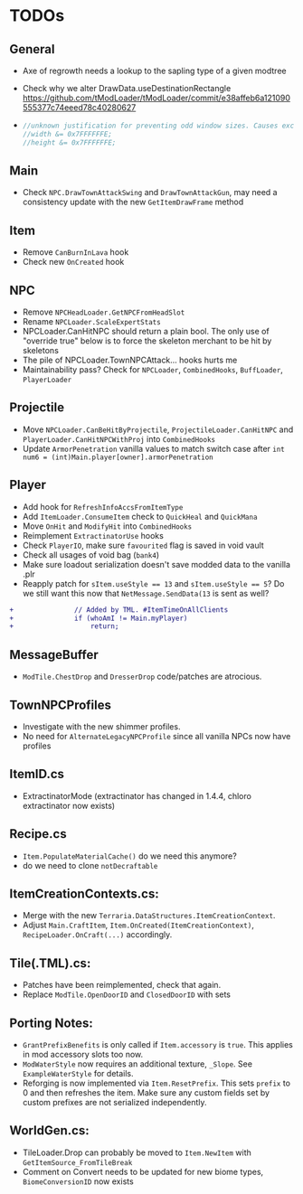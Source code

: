 # TODOs

## General

- Axe of regrowth needs a lookup to the sapling type of a given modtree

- Check why we alter DrawData.useDestinationRectangle
	https://github.com/tModLoader/tModLoader/commit/e38affeb6a121090555377c74eeed78c40280627

-	```cs
	//unknown justification for preventing odd window sizes. Causes excessive device resets. - ChickenBones
	//width &= 0x7FFFFFFE;
	//height &= 0x7FFFFFFE;
	```
## Main
- Check `NPC.DrawTownAttackSwing` and `DrawTownAttackGun`, may need a consistency update with the new `GetItemDrawFrame` method

## Item
- Remove `CanBurnInLava` hook
- Check new `OnCreated` hook

## NPC
- Remove `NPCHeadLoader.GetNPCFromHeadSlot`
- Rename `NPCLoader.ScaleExpertStats`
- NPCLoader.CanHitNPC should return a plain bool. The only use of "override true" below is to force the skeleton merchant to be hit by skeletons
- The pile of NPCLoader.TownNPCAttack... hooks hurts me
- Maintainability pass? Check for `NPCLoader`, `CombinedHooks`, `BuffLoader`, `PlayerLoader`

## Projectile
- Move `NPCLoader.CanBeHitByProjectile`, `ProjectileLoader.CanHitNPC` and `PlayerLoader.CanHitNPCWithProj` into `CombinedHooks`
- Update `ArmorPenetration` vanilla values to match switch case after `int num6 = (int)Main.player[owner].armorPenetration`

## Player
- Add hook for `RefreshInfoAccsFromItemType`
- Add `ItemLoader.ConsumeItem` check to `QuickHeal` and `QuickMana`
- Move `OnHit` and `ModifyHit` into `CombinedHooks`
- Reimplement `ExtractinatorUse` hooks
- Check `PlayerIO`, make sure `favourited` flag is saved in void vault
- Check all usages of void bag (`bank4`)
- Make sure loadout serialization doesn't save modded data to the vanilla .plr
- Reapply patch for `sItem.useStyle == 13` and `sItem.useStyle == 5`? Do we still want this now that `NetMessage.SendData(13` is sent as well?
```patch
+				// Added by TML. #ItemTimeOnAllClients
+				if (whoAmI != Main.myPlayer)
+					return;
```

## MessageBuffer
- `ModTile.ChestDrop` and `DresserDrop` code/patches are atrocious.

## TownNPCProfiles
- Investigate with the new shimmer profiles. 
- No need for `AlternateLegacyNPCProfile` since all vanilla NPCs now have profiles
	
## ItemID.cs
- ExtractinatorMode (extractinator has changed in 1.4.4, chloro extractinator now exists)

## Recipe.cs
- `Item.PopulateMaterialCache()` do we need this anymore?
- do we need to clone `notDecraftable`

## ItemCreationContexts.cs:
- Merge with the new `Terraria.DataStructures.ItemCreationContext`.
- Adjust `Main.CraftItem`, `Item.OnCreated(ItemCreationContext)`, `RecipeLoader.OnCraft(...)` accordingly.

## Tile(.TML).cs:
- Patches have been reimplemented, check that again.
- Replace `ModTile.OpenDoorID` and `ClosedDoorID` with sets

## Porting Notes:
- `GrantPrefixBenefits` is only called if `Item.accessory` is `true`. This applies in mod accessory slots too now.
- `ModWaterStyle` now requires an additional texture, `_Slope`. See `ExampleWaterStyle` for details.
- Reforging is now implemented via `Item.ResetPrefix`. This sets `prefix` to 0 and then refreshes the item. Make sure any custom fields set by custom prefixes are not serialized independently.

## WorldGen.cs:
- TileLoader.Drop can probably be moved to `Item.NewItem` with `GetItemSource_FromTileBreak`
- Comment on Convert needs to be updated for new biome types, `BiomeConversionID` now exists